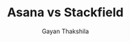 ---
is_programmatic_layout_6: true
draft: false
title: "Asana vs Stackfield"
snippet: "Asana vs Stackfield"
image:
  src: /images/pseo/asana-vs-stackfield.png
  alt: "project management, collaboration, team communication, productivity"
publishDate: 2024-12-18
category: ""
author: "Gayan Thakshila"
tags:
  - "Project Management"
  - "Collaboration"
  - "Team"
  - "Productivity"
tools:
  Asana:
    sub_title: "Simplifying Team Collaboration"
    main_content: "Asana is known for its intuitive interface and straightforward approach to task management. It's perfect for teams looking for a tool that prioritizes simplicity without sacrificing essential project-tracking features. From creating task boards to assigning deadlines, Asana shines in its ability to keep projects moving seamlessly. However, some users find its features limiting when it comes to advanced customization or scalability for larger, more complex workflows."
    features: ["Visual project views, including timelines, boards, and calendars.","Simple task assignment with due dates and priority levels.","Integration with tools like Slack, Google Workspace, and Microsoft Teams.","Easy-to-use mobile app for project updates on the go."]
    analytics_rate: "⭐⭐⭐⭐⭐"
    analytics_review: "Clear and effective"
    customization_rate: "⭐⭐⭐"
    customization_review: "Basic customization"
    collaboration_features_rate: "⭐⭐⭐⭐"
    collaboration_features_review: "Strong collaboration tools"
    self_hosted: false
    open_source: false
    pricing: "Free & Paid plans"
  Stackfield:
    sub_title: "Secure Collaboration and Project Management"
    main_content: "Stackfield offers a unique blend of project management and team collaboration tools, emphasizing security and privacy. It is ideal for teams that require a secure environment for their projects and communication. While it provides robust features for task management and collaboration, its interface may take some time for new users to get accustomed to."
    features: ["Integrated chat and video calls for seamless communication.","Task management with Kanban boards and time tracking.","End-to-end encryption for secure project data.","Customizable workflows and project templates."]
    analytics_rate: "⭐⭐⭐⭐"
    analytics_review: "Effective but could be more intuitive"
    customization_rate: "⭐⭐⭐⭐"
    customization_review: "Good customization options"
    collaboration_features_rate: "⭐⭐⭐⭐⭐"
    collaboration_features_review: "Excellent built-in communication tools"
    self_hosted: true
    open_source: false
    pricing: "Free & Paid plans"
description: Discover the best project management tools for your business. Compare Asana, Stackfield, and Worklenz to find the perfect fit for your team's needs.
related: [asana-vs-redbooth, asana-vs-taskworld, asana-vs-teamleader, asana-vs-kanboard]
---